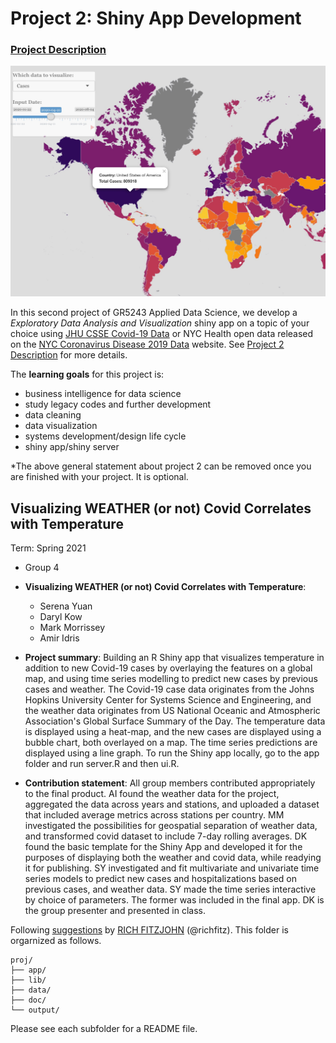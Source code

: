 # Project 2: Shiny App Development

### [Project Description](doc/project2_desc.md)

![screenshot](doc/figs/map.jpg)

In this second project of GR5243 Applied Data Science, we develop a *Exploratory Data Analysis and Visualization* shiny app on a topic of your choice using [JHU CSSE Covid-19 Data](https://github.com/CSSEGISandData/COVID-19) or NYC Health open data released on the [NYC Coronavirus Disease 2019 Data](https://github.com/nychealth/coronavirus-data) website. See [Project 2 Description](doc/project2_desc.md) for more details.  

The **learning goals** for this project is:

- business intelligence for data science
- study legacy codes and further development
- data cleaning
- data visualization
- systems development/design life cycle
- shiny app/shiny server

*The above general statement about project 2 can be removed once you are finished with your project. It is optional.

## Visualizing WEATHER (or not) Covid Correlates with Temperature
Term: Spring 2021

+ Group 4
+ **Visualizing WEATHER (or not) Covid Correlates with Temperature**:
	+ Serena Yuan
	+ Daryl Kow
	+ Mark Morrissey
	+ Amir Idris

+ **Project summary**: Building an R Shiny app that visualizes temperature in addition to new Covid-19 cases by overlaying the features on a global map, and using time series modelling to predict new cases by previous cases and weather. The Covid-19 case data originates from the Johns Hopkins University Center for Systems Science and Engineering, and the weather data originates from US National Oceanic and Atmospheric Association's Global Surface Summary of the Day. The temperature data is displayed using a heat-map, and the new cases are displayed using a bubble chart, both overlayed on a map. The time series predictions are displayed using a line graph. To run the Shiny app locally, go to the app folder and run server.R and then ui.R. 

+ **Contribution statement**: All group members contributed appropriately to the final product. AI found the weather data for the project, aggregated the data across years and stations, and uploaded a dataset that included average metrics across stations per country. MM investigated the possibilities for geospatial separation of weather data, and transformed covid dataset to include 7-day rolling averages. DK found the basic template for the Shiny App and developed it for the purposes of displaying both the weather and covid data, while readying it for publishing. SY investigated and fit multivariate and univariate time series models to predict new cases and hospitalizations based on previous cases, and weather data. SY made the time series interactive by choice of parameters. The former was included in the final app. DK is the group presenter and presented in class.  

Following [suggestions](http://nicercode.github.io/blog/2013-04-05-projects/) by [RICH FITZJOHN](http://nicercode.github.io/about/#Team) (@richfitz). This folder is orgarnized as follows.

```
proj/
├── app/
├── lib/
├── data/
├── doc/
└── output/
```

Please see each subfolder for a README file.

